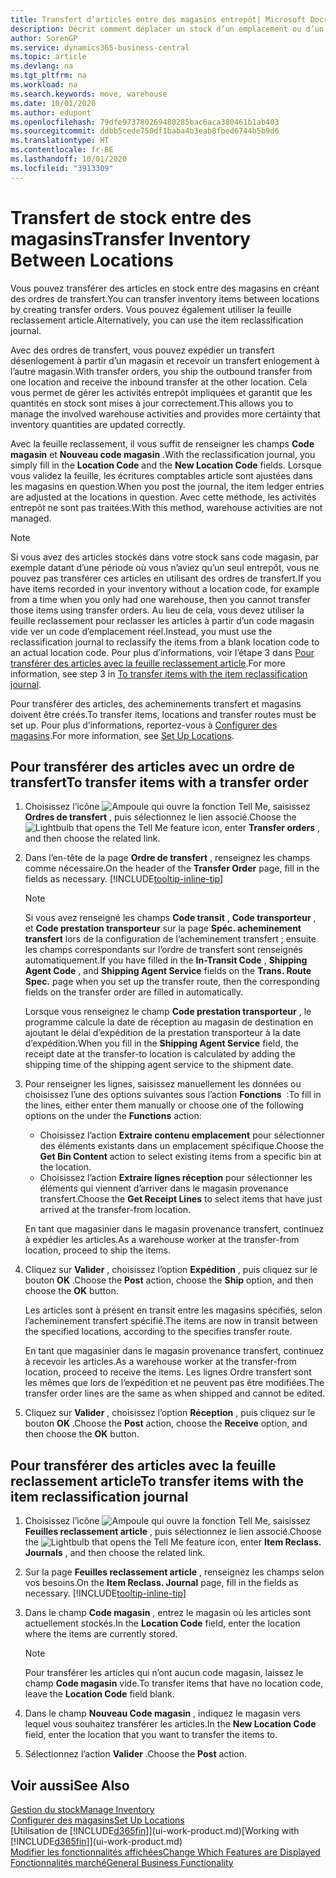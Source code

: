 ```yaml
---
title: Transfert d’articles entre des magasins entrepôt| Microsoft Docs
description: Décrit comment déplacer un stock d’un emplacement ou d’un entrepôt à un autre soit avec la feuille reclassement soit à l’aide des ordres de transfert.
author: SorenGP
ms.service: dynamics365-business-central
ms.topic: article
ms.devlang: na
ms.tgt_pltfrm: na
ms.workload: na
ms.search.keywords: move, warehouse
ms.date: 10/01/2020
ms.author: edupont
ms.openlocfilehash: 79dfe973780269480285bac6aca380461b1ab403
ms.sourcegitcommit: ddbb5cede750df1baba4b3eab8fbed6744b5b9d6
ms.translationtype: HT
ms.contentlocale: fr-BE
ms.lasthandoff: 10/01/2020
ms.locfileid: "3913309"
---
```

# <a name="transfer-inventory-between-locations"></a><span data-ttu-id="35325-103">Transfert de stock entre des magasins</span><span class="sxs-lookup"><span data-stu-id="35325-103">Transfer Inventory Between Locations</span></span>
<span data-ttu-id="35325-104">Vous pouvez transférer des articles en stock entre des magasins en créant des ordres de transfert.</span><span class="sxs-lookup"><span data-stu-id="35325-104">You can transfer inventory items between locations by creating transfer orders.</span></span> <span data-ttu-id="35325-105">Vous pouvez également utiliser la feuille reclassement article.</span><span class="sxs-lookup"><span data-stu-id="35325-105">Alternatively, you can use the item reclassification journal.</span></span>

<span data-ttu-id="35325-106">Avec des ordres de transfert, vous pouvez expédier un transfert désenlogement à partir d’un magasin et recevoir un transfert enlogement à l’autre magasin.</span><span class="sxs-lookup"><span data-stu-id="35325-106">With transfer orders, you ship the outbound transfer from one location and receive the inbound transfer at the other location.</span></span> <span data-ttu-id="35325-107">Cela vous permet de gérer les activités entrepôt impliquées et garantit que les quantités en stock sont mises à jour correctement.</span><span class="sxs-lookup"><span data-stu-id="35325-107">This allows you to manage the involved warehouse activities and provides more certainty that inventory quantities are updated correctly.</span></span>

<span data-ttu-id="35325-108">Avec la feuille reclassement, il vous suffit de renseigner les champs **Code magasin** et **Nouveau code magasin** .</span><span class="sxs-lookup"><span data-stu-id="35325-108">With the reclassification journal, you simply fill in the **Location Code** and the **New Location Code** fields.</span></span> <span data-ttu-id="35325-109">Lorsque vous validez la feuille, les écritures comptables article sont ajustées dans les magasins en question.</span><span class="sxs-lookup"><span data-stu-id="35325-109">When you post the journal, the item ledger entries are adjusted at the locations in question.</span></span> <span data-ttu-id="35325-110">Avec cette méthode, les activités entrepôt ne sont pas traitées.</span><span class="sxs-lookup"><span data-stu-id="35325-110">With this method, warehouse activities are not managed.</span></span>

> [!NOTE]  
>   <span data-ttu-id="35325-111">Si vous avez des articles stockés dans votre stock sans code magasin, par exemple datant d’une période où vous n’aviez qu’un seul entrepôt, vous ne pouvez pas transférer ces articles en utilisant des ordres de transfert.</span><span class="sxs-lookup"><span data-stu-id="35325-111">If you have items recorded in your inventory without a location code, for example from a time when you only had one warehouse, then you cannot transfer those items using transfer orders.</span></span> <span data-ttu-id="35325-112">Au lieu de cela, vous devez utiliser la feuille reclassement pour reclasser les articles à partir d’un code magasin vide ver un code d’emplacement réel.</span><span class="sxs-lookup"><span data-stu-id="35325-112">Instead, you must use the reclassification journal to reclassify the items from a blank location code to an actual location code.</span></span>  <span data-ttu-id="35325-113">Pour plus d’informations, voir l’étape 3 dans [Pour transférer des articles avec la feuille reclassement article](inventory-how-transfer-between-locations.md#to-transfer-items-with-the-item-reclassification-journal).</span><span class="sxs-lookup"><span data-stu-id="35325-113">For more information, see step 3 in [To transfer items with the item reclassification journal](inventory-how-transfer-between-locations.md#to-transfer-items-with-the-item-reclassification-journal).</span></span>

<span data-ttu-id="35325-114">Pour transférer des articles, des acheminements transfert et magasins doivent être créés.</span><span class="sxs-lookup"><span data-stu-id="35325-114">To transfer items, locations and transfer routes must be set up.</span></span> <span data-ttu-id="35325-115">Pour plus d’informations, reportez-vous à [Configurer des magasins](inventory-how-setup-locations.md).</span><span class="sxs-lookup"><span data-stu-id="35325-115">For more information, see [Set Up Locations](inventory-how-setup-locations.md).</span></span>

## <a name="to-transfer-items-with-a-transfer-order"></a><span data-ttu-id="35325-116">Pour transférer des articles avec un ordre de transfert</span><span class="sxs-lookup"><span data-stu-id="35325-116">To transfer items with a transfer order</span></span>
1. <span data-ttu-id="35325-117">Choisissez l’icône ![Ampoule qui ouvre la fonction Tell Me](media/ui-search/search_small.png "Dites-moi ce que vous voulez faire"), saisissez **Ordres de transfert** , puis sélectionnez le lien associé.</span><span class="sxs-lookup"><span data-stu-id="35325-117">Choose the ![Lightbulb that opens the Tell Me feature](media/ui-search/search_small.png "Tell me what you want to do") icon, enter **Transfer orders** , and then choose the related link.</span></span>
2. <span data-ttu-id="35325-118">Dans l’en-tête de la page **Ordre de transfert** , renseignez les champs comme nécessaire.</span><span class="sxs-lookup"><span data-stu-id="35325-118">On the header of the **Transfer Order** page, fill in the fields as necessary.</span></span> [!INCLUDE[tooltip-inline-tip](includes/tooltip-inline-tip_md.md)]

    > [!NOTE]  
    >   <span data-ttu-id="35325-119">Si vous avez renseigné les champs **Code transit** , **Code transporteur** , et **Code prestation transporteur** sur la page **Spéc. acheminement transfert** lors de la configuration de l’acheminement transfert ; ensuite les champs correspondants sur l’ordre de transfert sont renseignés automatiquement.</span><span class="sxs-lookup"><span data-stu-id="35325-119">If you have filled in the **In-Transit Code** , **Shipping Agent Code** , and **Shipping Agent Service** fields on the **Trans. Route Spec.** page when you set up the transfer route, then the corresponding fields on the transfer order are filled in automatically.</span></span>

    <span data-ttu-id="35325-120">Lorsque vous renseignez le champ **Code prestation transporteur** , le programme calcule la date de réception au magasin de destination en ajoutant le délai d’expédition de la prestation transporteur à la date d’expédition.</span><span class="sxs-lookup"><span data-stu-id="35325-120">When you fill in the **Shipping Agent Service** field, the receipt date at the transfer-to location is calculated by adding the shipping time of the shipping agent service to the shipment date.</span></span>

3. <span data-ttu-id="35325-121">Pour renseigner les lignes, saisissez manuellement les données ou choisissez l’une des options suivantes sous l’action **Fonctions**  :</span><span class="sxs-lookup"><span data-stu-id="35325-121">To fill in the lines, either enter them manually or choose one of the following options on the under the **Functions** action:</span></span>
    - <span data-ttu-id="35325-122">Choisissez l’action **Extraire contenu emplacement** pour sélectionner des éléments existants dans un emplacement spécifique.</span><span class="sxs-lookup"><span data-stu-id="35325-122">Choose the **Get Bin Content** action to select existing items from a specific bin at the location.</span></span>
    - <span data-ttu-id="35325-123">Choisissez l’action **Extraire lignes réception** pour sélectionner les éléments qui viennent d’arriver dans le magasin provenance transfert.</span><span class="sxs-lookup"><span data-stu-id="35325-123">Choose the **Get Receipt Lines** to select items that have just arrived at the transfer-from location.</span></span>   

    <span data-ttu-id="35325-124">En tant que magasinier dans le magasin provenance transfert, continuez à expédier les articles.</span><span class="sxs-lookup"><span data-stu-id="35325-124">As a warehouse worker at the transfer-from location, proceed to ship the items.</span></span>
4. <span data-ttu-id="35325-125">Cliquez sur **Valider** , choisissez l’option **Expédition** , puis cliquez sur le bouton **OK** .</span><span class="sxs-lookup"><span data-stu-id="35325-125">Choose the **Post** action, choose the **Ship** option, and then choose the **OK** button.</span></span>

    <span data-ttu-id="35325-126">Les articles sont à présent en transit entre les magasins spécifiés, selon l’acheminement transfert spécifié.</span><span class="sxs-lookup"><span data-stu-id="35325-126">The items are now in transit between the specified locations, according to the specifies transfer route.</span></span>

    <span data-ttu-id="35325-127">En tant que magasinier dans le magasin provenance transfert, continuez à recevoir les articles.</span><span class="sxs-lookup"><span data-stu-id="35325-127">As a warehouse worker at the transfer-from location, proceed to receive the items.</span></span> <span data-ttu-id="35325-128">Les lignes Ordre transfert sont les mêmes que lors de l’expédition et ne peuvent pas être modifiées.</span><span class="sxs-lookup"><span data-stu-id="35325-128">The transfer order lines are the same as when shipped and cannot be edited.</span></span>
5. <span data-ttu-id="35325-129">Cliquez sur **Valider** , choisissez l’option **Réception** , puis cliquez sur le bouton **OK** .</span><span class="sxs-lookup"><span data-stu-id="35325-129">Choose the **Post** action, choose the **Receive** option, and then choose the **OK** button.</span></span>

## <a name="to-transfer-items-with-the-item-reclassification-journal"></a><span data-ttu-id="35325-130">Pour transférer des articles avec la feuille reclassement article</span><span class="sxs-lookup"><span data-stu-id="35325-130">To transfer items with the item reclassification journal</span></span>
1. <span data-ttu-id="35325-131">Choisissez l’icône ![Ampoule qui ouvre la fonction Tell Me](media/ui-search/search_small.png "Dites-moi ce que vous voulez faire"), saisissez **Feuilles reclassement article** , puis sélectionnez le lien associé.</span><span class="sxs-lookup"><span data-stu-id="35325-131">Choose the ![Lightbulb that opens the Tell Me feature](media/ui-search/search_small.png "Tell me what you want to do") icon, enter **Item Reclass. Journals** , and then choose the related link.</span></span>
2. <span data-ttu-id="35325-132">Sur la page **Feuilles reclassement article** , renseignez les champs selon vos besoins.</span><span class="sxs-lookup"><span data-stu-id="35325-132">On the **Item Reclass. Journal** page, fill in the fields as necessary.</span></span> [!INCLUDE[tooltip-inline-tip](includes/tooltip-inline-tip_md.md)]
3. <span data-ttu-id="35325-133">Dans le champ **Code magasin** , entrez le magasin où les articles sont actuellement stockés.</span><span class="sxs-lookup"><span data-stu-id="35325-133">In the **Location Code** field, enter the location where the items are currently stored.</span></span>

    > [!NOTE]  
    >   <span data-ttu-id="35325-134">Pour transférer les articles qui n’ont aucun code magasin, laissez le champ **Code magasin** vide.</span><span class="sxs-lookup"><span data-stu-id="35325-134">To transfer items that have no location code, leave the **Location Code** field blank.</span></span>
4. <span data-ttu-id="35325-135">Dans le champ **Nouveau Code magasin** , indiquez le magasin vers lequel vous souhaitez transférer les articles.</span><span class="sxs-lookup"><span data-stu-id="35325-135">In the **New Location Code** field, enter the location that you want to transfer the items to.</span></span>
5. <span data-ttu-id="35325-136">Sélectionnez l’action **Valider** .</span><span class="sxs-lookup"><span data-stu-id="35325-136">Choose the **Post** action.</span></span>

## <a name="see-also"></a><span data-ttu-id="35325-137">Voir aussi</span><span class="sxs-lookup"><span data-stu-id="35325-137">See Also</span></span>
[<span data-ttu-id="35325-138">Gestion du stock</span><span class="sxs-lookup"><span data-stu-id="35325-138">Manage Inventory</span></span>](inventory-manage-inventory.md)  
[<span data-ttu-id="35325-139">Configurer des magasins</span><span class="sxs-lookup"><span data-stu-id="35325-139">Set Up Locations</span></span>](inventory-how-setup-locations.md)  
<span data-ttu-id="35325-140">[Utilisation de [!INCLUDE[d365fin](includes/d365fin_md.md)]](ui-work-product.md)</span><span class="sxs-lookup"><span data-stu-id="35325-140">[Working with [!INCLUDE[d365fin](includes/d365fin_md.md)]](ui-work-product.md)</span></span>  
[<span data-ttu-id="35325-141">Modifier les fonctionnalités affichées</span><span class="sxs-lookup"><span data-stu-id="35325-141">Change Which Features are Displayed</span></span>](ui-experiences.md)  
[<span data-ttu-id="35325-142">Fonctionnalités marché</span><span class="sxs-lookup"><span data-stu-id="35325-142">General Business Functionality</span></span>](ui-across-business-areas.md)
